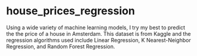 # house_prices_regression
Using a wide variety of machine learning models, I try my best to predict the the price of a house in Amsterdam. This dataset is from Kaggle and the regression algorithms used include Linear Regression, K Nearest-Neighbor Regression, and Random Forest Regression.
